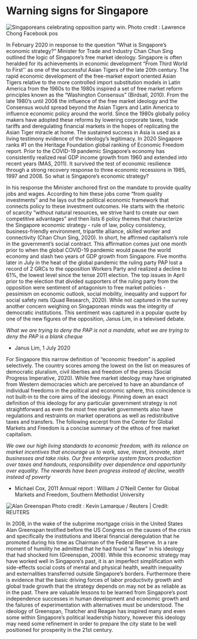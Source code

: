 # Warning signs for Singapore



![Singaporeans celebrating opposition party win.  Photo credit : Lawrence Chong Facebook pos](https://lh5.googleusercontent.com/C3uH0rxVzBAOeSO7jz9I1m1O78N2x6xfY1JVDLcpF3rmazUi5r1mz1fr6AxXBQ_ddETlqO4ROeIo8Ubad2HfpnOivsH1kiBFCW3V8wspbSb9Hth3oNaPPvUkzNds6eUaWW6ONt34)

In February 2020 in response to the question “What is Singapore’s economic strategy?” Minister for Trade and Industry Chan Chun Sing outlined the logic of Singapore’s free market ideology.  Singapore is often heralded for its achievements in economic development “From Third World to First'' as one of the successful Asian Tigers of the late 20th century.  The rapid economic development of the free-market export oriented Asian Tigers relative to the more controlled import substitution models in Latin America from the 1960s to the 1980s inspired a set of free market reform principles known as the “Washington Consensus” \(Birdsall, 2010\).  From the late 1980’s until 2008 the influence of the free market ideology and the Consensus would spread  beyond the Asian Tigers and Latin America to influence economic policy around the world.  Since the 1980s globally policy makers have adopted these reforms by lowering corporate taxes, trade tariffs and deregulating financial markets in the hopes of replicating the Asian Tiger miracle at home.  The sustained success in Asia is used as a living testimony evidence of the ideology’s legitimacy.  In 2020 Singapore ranks \#1 on the Heritage Foundation global ranking of Economic Freedom report.  Prior to the COVID-19 pandemic Singapore’s economy has consistently realized real GDP income growth from 1960 and extended into recent years \(MAS, 2011\). It survived the test of economic resilience through a strong recovery response to three economic recessions in 1985, 1997 and 2008.  So what is Singapore’s economic strategy? 

In his response the Minister anchored first on the mandate to provide quality jobs and wages. According to him these jobs come “from quality investments” and he lays out the political economic framework that connects policy to these investment outcomes. He starts with the rhetoric of scarcity “without natural resources, we strive hard to create our own competitive advantages” and then lists 6 policy themes that characterize the Singapore economic strategy - rule of law, policy consistency, business-friendly environment, tripartite alliance, skilled worker and connectivity \(Chan Chun Sing, 2020\).  In short, he affirmed capitalism’s role in the government’s social contract.  This affirmation comes just one month prior to when the global COVID-19 pandemic would pause the world economy and slash two years of GDP growth from Singapore.  Five months later in July in the heat of the global pandemic the ruling party PAP lost a record of 2 GRCs to the opposition Workers Party and realized a decline to 61%, the lowest level since the tense 2011 election. The top issues in April prior to the election that divided supporters of the ruling party from the opposition were sentiment of antagonism to free market policies - pessimism on economic outlook, social mobility, inequality and support for social safety nets \(Quad Research, 2020\).  While not captured in the survey another concern weighing on Singaporean minds was the integrity of democratic institutions. This sentiment was captured in a popular quote by one of the new figures of the opposition, Janus Lim, in a televised debate. 

_What we are trying to deny the PAP is not a mandate, what we are trying to deny the PAP is a blank cheque_  
 - Janus Lim, 1 July 2020

For Singapore this narrow definition of “economic freedom” is applied selectively.  The country scores among the lowest on the list on measures of democratic pluralism, civil liberties and freedom of the press \(Social Progress Imperative, 2020\). While free market ideology may have originated from Western democracies which are perceived to have an abundance of individual freedoms in the political and economic sphere, this coincidence is not built-in to the core aims of the ideology.  Pinning down an exact definition of this ideology for any particular government strategy is not straightforward as even the most free market governments also have regulations and restraints on market operations as well as redistributive taxes and transfers. The following excerpt from the Center for Global Markets and Freedom is a concise summary of the ethos of free market capitalism.   

_We owe our high living standards to economic freedom, with its reliance on market incentives that encourage us to work, save, invest, innovate, start businesses and take risks. Our free enterprise system favors production over taxes and handouts, responsibility over dependence and opportunity over equality. The rewards have been progress instead of decline, wealth instead of poverty_  
  
 - Michael Cox, 2011 Annual report : William J O’Neill Center for Global Markets and Freedom, Southern Methodist University

![Alan Greenspan Photo credit : Kevin Lamarque / Reuters \| Credit: REUTERS](https://lh5.googleusercontent.com/R9k29xAj9VzMdyc5DuQ4bHxeOYGpTstaEX3MdxVc1nfgC5htbZs2m8chLt8mh-rJn8ESyi_KGKjgvbA0inFfiUSbYVHrtQtqCIKRR4GXUMWE6N8W2ylLBngfcmpZlMf12RNllFl8)

In 2008, in the wake of the subprime mortgage crisis in the United States Alan Greenspan testified before the US Congress on the causes of the crisis and specifically the institutions and liberal financial deregulation that he promoted during his time as Chairman of the Federal Reserve.  In a rare moment of humility he admitted that he had found “a flaw” in his ideology that had shocked him \(Greenspan, 2008\).  While this economic strategy may have worked well in Singapore’s past, it is an imperfect simplification with side-effects social costs of mental and physical health, wealth inequality and externalities transferred outside Singapore’s borders.  Furthermore there is evidence that the basic driving forces of labor productivity growth and global trade growth that the strategy depends on may not be as reliable as in the past. There are valuable lessons to be learned from Singapore’s post independence successes in human development and economic growth and the failures of experimentation with alternatives must be understood.  The ideology of Greenspan, Thatcher and Reagan has inspired many and even some within Singapore’s political leadership history, however this ideology may need some refinement in order to prepare the city state to be well positioned for prosperity in the 21st century.  

